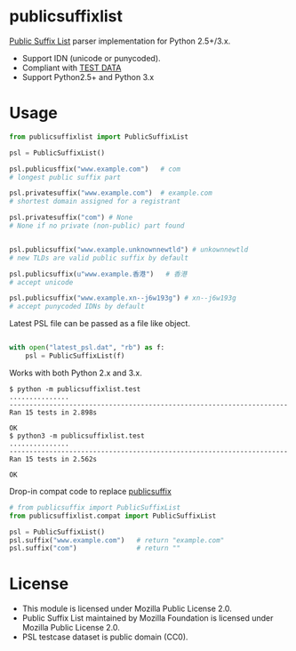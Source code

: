 publicsuffixlist
===

[Public Suffix List](https://publicsuffix.org/) parser implementation for Python 2.5+/3.x.

- Support IDN (unicode or punycoded).
- Compliant with [TEST DATA](http://mxr.mozilla.org/mozilla-central/source/netwerk/test/unit/data/test_psl.txt?raw=1)
- Support Python2.5+ and Python 3.x

Usage
===

```python
from publicsuffixlist import PublicSuffixList

psl = PublicSuffixList()

psl.publicusffix("www.example.com")   # com
# longest public suffix part

psl.privatesuffix("www.example.com")  # example.com
# shortest domain assigned for a registrant

psl.privatesuffix("com") # None
# None if no private (non-public) part found


psl.publicsuffix("www.example.unknownnewtld") # unkownnewtld
# new TLDs are valid public suffix by default

psl.publicsuffix(u"www.example.香港")   # 香港
# accept unicode

psl.publicsuffix("www.example.xn--j6w193g") # xn--j6w193g
# accept punycoded IDNs by default
```

Latest PSL file can be passed as a file like object.
```python

with open("latest_psl.dat", "rb") as f:
    psl = PublicSuffixList(f)
```

Works with both Python 2.x and 3.x.
```
$ python -m publicsuffixlist.test
...............
----------------------------------------------------------------------
Ran 15 tests in 2.898s

OK
$ python3 -m publicsuffixlist.test
...............
----------------------------------------------------------------------
Ran 15 tests in 2.562s

OK
```

Drop-in compat code to replace [publicsuffix](https://pypi.python.org/pypi/publicsuffix/)
```python
# from publicsuffix import PublicSuffixList
from publicsuffixlist.compat import PublicSuffixList

psl = PublicSuffixList()
psl.suffix("www.example.com")   # return "example.com"
psl.suffix("com")               # return ""

```


License
===

- This module is licensed under Mozilla Public License 2.0.
- Public Suffix List maintained by Mozilla Foundation is licensed under Mozilla Public License 2.0.
- PSL testcase dataset is public domain (CC0).

